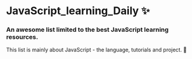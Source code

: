 # JavaScript_learning_Daily :sparkles:

### An awesome list limited to the best JavaScript learning resources.

This list is mainly about JavaScript - the language, tutorials and project.  :memo:
